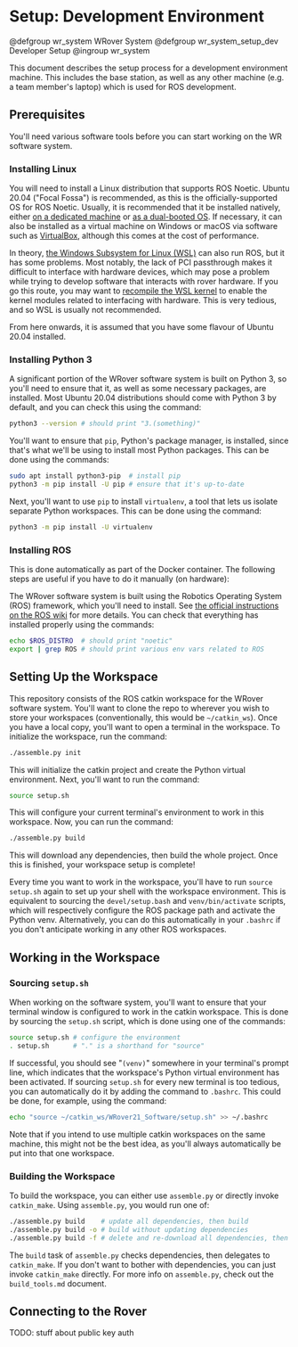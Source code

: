 # Setup: Development Environment

@defgroup wr_system WRover System
@defgroup wr_system_setup_dev Developer Setup
@ingroup wr_system

This document describes the setup process for a development environment machine.
This includes the base station, as well as any other machine (e.g. a team member's laptop) which is used for ROS development.

## Prerequisites

You'll need various software tools before you can start working on the WR software system.

### Installing Linux

You will need to install a Linux distribution that supports ROS Noetic.
Ubuntu 20.04 ("Focal Fossa") is recommended, as this is the officially-supported OS for ROS Noetic.
Usually, it is recommended that it be installed natively, either [on a dedicated machine](https://help.ubuntu.com/community/Installation) or [as a dual-booted OS](https://help.ubuntu.com/community/WindowsDualBoot).
If necessary, it can also be installed as a virtual machine on Windows or macOS via software such as [VirtualBox](https://www.virtualbox.org/), although this comes at the cost of performance.

In theory, [the Windows Subsystem for Linux (WSL)](https://docs.microsoft.com/en-us/windows/wsl/about) can also run ROS, but it has some problems.
Most notably, the lack of PCI passthrough makes it difficult to interface with hardware devices, which may pose a problem while trying to develop software that interacts with rover hardware.
If you go this route, you may want to [recompile the WSL kernel](https://gist.github.com/cerebrate/d40c89d3fa89594e1b1538b2ce9d2720) to enable the kernel modules related to interfacing with hardware.
This is very tedious, and so WSL is usually not recommended.

From here onwards, it is assumed that you have some flavour of Ubuntu 20.04 installed.

### Installing Python 3

A significant portion of the WRover software system is built on Python 3, so you'll need to ensure that it, as well as some necessary packages, are installed.
Most Ubuntu 20.04 distributions should come with Python 3 by default, and you can check this using the command:

```sh
python3 --version # should print "3.(something)"
```

You'll want to ensure that `pip`, Python's package manager, is installed, since that's what we'll be using to install most Python packages.
This can be done using the commands:

```sh
sudo apt install python3-pip  # install pip
python3 -m pip install -U pip # ensure that it's up-to-date
```

Next, you'll want to use `pip` to install `virtualenv`, a tool that lets us isolate separate Python workspaces.
This can be done using the command:

```sh
python3 -m pip install -U virtualenv
```

### Installing ROS

This is done automatically as part of the Docker container.  The following steps are useful if you have to do it manually (on hardware):

The WRover software system is built using the Robotics Operating System (ROS) framework, which you'll need to install.
See [the official instructions on the ROS wiki](http://wiki.ros.org/noetic/Installation/Ubuntu) for more details.
You can check that everything has installed properly using the commands:

```sh
echo $ROS_DISTRO  # should print "noetic"
export | grep ROS # should print various env vars related to ROS
```

## Setting Up the Workspace

This repository consists of the ROS catkin workspace for the WRover software system.
You'll want to clone the repo to wherever you wish to store your workspaces (conventionally, this would be `~/catkin_ws`).
Once you have a local copy, you'll want to open a terminal in the workspace.
To initialize the workspace, run the command:

```sh
./assemble.py init
```

This will initialize the catkin project and create the Python virtual environment.
Next, you'll want to run the command:

```sh
source setup.sh
```

This will configure your current terminal's environment to work in this workspace.
Now, you can run the command:

```sh
./assemble.py build
```

This will download any dependencies, then build the whole project.
Once this is finished, your workspace setup is complete!

Every time you want to work in the workspace, you'll have to run `source setup.sh` again to set up your shell with the workspace environment.
This is equivalent to sourcing the `devel/setup.bash` and `venv/bin/activate` scripts, which will respectively configure the ROS package path and activate the Python venv.
Alternatively, you can do this automatically in your `.bashrc` if you don't anticipate working in any other ROS workspaces.

## Working in the Workspace

### Sourcing `setup.sh`

When working on the software system, you'll want to ensure that your terminal window is configured to work in the catkin workspace.
This is done by sourcing the `setup.sh` script, which is done using one of the commands:

```sh
source setup.sh # configure the environment
. setup.sh      # "." is a shorthand for "source"
```

If successful, you should see "`(venv)`" somewhere in your terminal's prompt line, which indicates that the workspace's Python virtual environment has been activated.
If sourcing `setup.sh` for every new terminal is too tedious, you can automatically do it by adding the command to `.bashrc`.
This could be done, for example, using the command:

```sh
echo "source ~/catkin_ws/WRover21_Software/setup.sh" >> ~/.bashrc
```

Note that if you intend to use multiple catkin workspaces on the same machine, this might not be the best idea, as you'll always automatically be put into that one workspace.

### Building the Workspace

To build the workspace, you can either use `assemble.py` or directly invoke `catkin_make`.
Using `assemble.py`, you would run one of:

```sh
./assemble.py build    # update all dependencies, then build
./assemble.py build -o # build without updating dependencies
./assemble.py build -f # delete and re-download all dependencies, then build
```

The `build` task of `assemble.py` checks dependencies, then delegates to `catkin_make`.
If you don't want to bother with dependencies, you can just invoke `catkin_make` directly.
For more info on `assemble.py`, check out the `build_tools.md` document.

## Connecting to the Rover

TODO: stuff about public key auth
